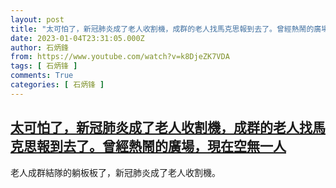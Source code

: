 ```yaml
---
layout: post
title: "太可怕了，新冠肺炎成了老人收割機，成群的老人找馬克思報到去了。曾經熱鬧的廣場，現在空無一人"
date: 2023-01-04T23:31:05.000Z
author: 石炳鋒
from: https://www.youtube.com/watch?v=k8DjeZK7VDA
tags: [ 石炳锋 ]
comments: True
categories: [ 石炳锋 ]
---
```

<!--1672875065000-->
[太可怕了，新冠肺炎成了老人收割機，成群的老人找馬克思報到去了。曾經熱鬧的廣場，現在空無一人](https://www.youtube.com/watch?v=k8DjeZK7VDA)
------

<div>
老人成群結隊的躺板板了，新冠肺炎成了老人收割機。
</div>
